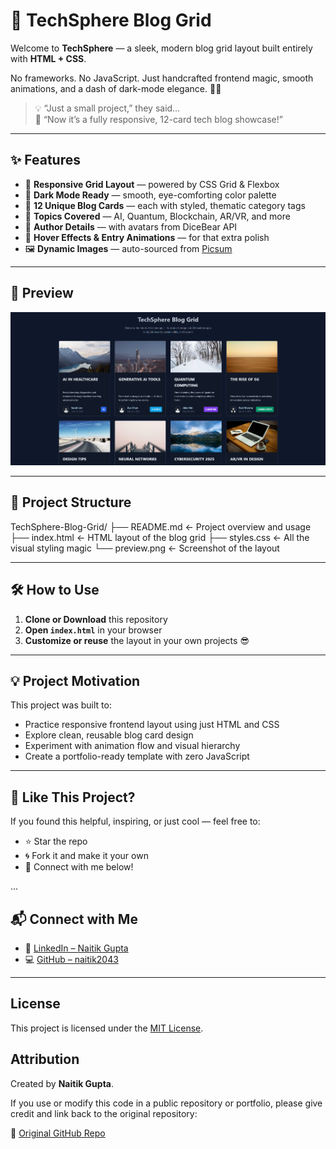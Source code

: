# 🚀 TechSphere Blog Grid

Welcome to **TechSphere** — a sleek, modern blog grid layout built entirely with **HTML + CSS**.

No frameworks. No JavaScript. Just handcrafted frontend magic, smooth animations, and a dash of dark-mode elegance. 🌌✨

> 💡 “Just a small project,” they said…  
> 🔧 “Now it’s a fully responsive, 12-card tech blog showcase!”

---

## ✨ Features

- 📱 **Responsive Grid Layout** — powered by CSS Grid & Flexbox
- 🌙 **Dark Mode Ready** — smooth, eye-comforting color palette
- 🎯 **12 Unique Blog Cards** — each with styled, thematic category tags
- 🧠 **Topics Covered** — AI, Quantum, Blockchain, AR/VR, and more
- 👤 **Author Details** — with avatars from DiceBear API
- 🎨 **Hover Effects & Entry Animations** — for that extra polish
- 🖼️ **Dynamic Images** — auto-sourced from [Picsum](https://picsum.photos)

---

## 📸 Preview

![TechSphere Blog Grid Preview](preview.png)

---

## 📁 Project Structure
TechSphere-Blog-Grid/
├── README.md ← Project overview and usage
├── index.html ← HTML layout of the blog grid
├── styles.css ← All the visual styling magic
└── preview.png ← Screenshot of the layout


---

## 🛠️ How to Use

1. **Clone or Download** this repository
2. **Open `index.html`** in your browser
3. **Customize or reuse** the layout in your own projects 😎

---

## 💡 Project Motivation

This project was built to:

- Practice responsive frontend layout using just HTML and CSS
- Explore clean, reusable blog card design
- Experiment with animation flow and visual hierarchy
- Create a portfolio-ready template with zero JavaScript

---

## 🙌 Like This Project?

If you found this helpful, inspiring, or just cool — feel free to:

- ⭐ Star the repo
- 🌀 Fork it and make it your own
- 🤝 Connect with me below!


...

## 📬 Connect with Me

- 🔗 [LinkedIn – Naitik Gupta](https://www.linkedin.com/in/naitik-gupta-81700233a)  
- 💻 [GitHub – naitik2043](https://github.com/naitik2043)

---

## License

This project is licensed under the [MIT License](LICENSE).

## Attribution

Created by **Naitik Gupta**.

If you use or modify this code in a public repository or portfolio, please give credit and link back to the original repository:

🔗 [Original GitHub Repo](https://github.com/naitik2043/techsphere-blog-grid)

